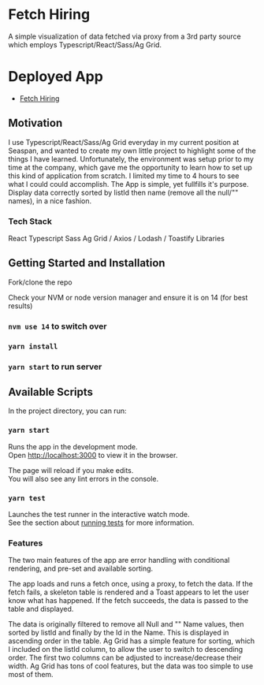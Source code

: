 # Fetch Hiring

A simple visualization of data fetched via proxy from a 3rd party source which employs Typescript/React/Sass/Ag Grid.

# Deployed App

* [Fetch Hiring](https://fetch-hiring.firebaseapp.com/)

## Motivation

I use Typescript/React/Sass/Ag Grid everyday in my current position at Seaspan, and wanted to create my own little project to highlight some of the things I have learned. Unfortunately, the environment was setup prior to my time at the company, which gave me the opportunity to learn how to set up this kind of application from scratch. I limited my time to 4 hours to see what I could could accomplish. The App is simple, yet fullfills it's purpose. Display data correctly sorted by listId then name (remove all the null/"" names), in a nice fashion. 

### Tech Stack

React 
Typescript
Sass
Ag Grid / Axios / Lodash / Toastify Libraries

## Getting Started and Installation

Fork/clone the repo

Check your NVM or node version manager and ensure it is on 14 (for best results)

### `nvm use 14` to switch over

### `yarn install`

### `yarn start` to run server 

## Available Scripts

In the project directory, you can run:

### `yarn start`

Runs the app in the development mode.\
Open [http://localhost:3000](http://localhost:3000) to view it in the browser.

The page will reload if you make edits.\
You will also see any lint errors in the console.

### `yarn test`

Launches the test runner in the interactive watch mode.\
See the section about [running tests](https://facebook.github.io/create-react-app/docs/running-tests) for more information.

### Features

The two main features of the app are error handling with conditional rendering, and pre-set and available sorting.

The app loads and runs a fetch once, using a proxy, to fetch the data. If the fetch fails, a skeleton table is rendered and a Toast appears to let the user know what has happened. If the fetch succeeds, the data is passed to the table and displayed. 

The data is originally filtered to remove all Null and "" Name values, then sorted by listId and finally by the Id in the Name. This is displayed in ascending order in the table. Ag Grid has a simple feature for sorting, which I included on the listId column, to allow the user to switch to descending order. The first two columns can be adjusted to increase/decrease their width. Ag Grid has tons of cool features, but the data was too simple to use most of them.
